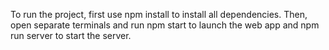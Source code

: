 To run the project, first use npm install to install all dependencies. Then, open separate terminals and run npm start to launch the web app and npm run server to start the server.
